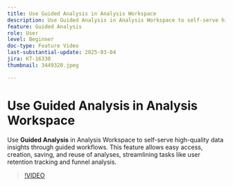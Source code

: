 ```yaml
---
title: Use Guided Analysis in Analysis Workspace 
description: Use Guided Analysis in Analysis Workspace to self-serve high-quality data insights through guided workflows.
feature: Guided Analysis
role: User
level: Beginner
doc-type: Feature Video
last-substantial-update: 2025-03-04
jira: KT-16330
thumbnail: 3449320.jpeg

---
```

# Use Guided Analysis in Analysis Workspace

Use **Guided Analysis** in Analysis Workspace to self-serve high-quality data insights through guided workflows. This feature allows easy access, creation, saving, and reuse of analyses, streamlining tasks like user retention tracking and funnel analysis.

>[!VIDEO](https://video.tv.adobe.com/v/3449320/?learn=on)
